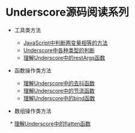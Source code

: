 # Underscore源码阅读系列

* 工具类方法

    * [JavaScript中判断两变量相等的方法](./notes/JavaScript中判断两变量相等的方法.md)
    * [Underscore中各种类型的判断](./notes/Underscore中各种类型的判断.md)
    * [理解Underscore中的restArgs函数](./notes/理解Underscore中的restArgs函数.md)
* 函数操作类方法
    * [理解Underscore中的去抖函数](./notes/理解Underscore中的去抖函数.md)
    * [理解Underscore中的节流函数](./notes/理解Underscore中的节流函数.md)
    * [理解Underscore中的bind函数](./notes/理解Underscore中的bind函数.md)

* 数组操作类方法

    * [理解Underscore中的flatten函数](./notes/理解Underscore中的flatten函数.md)

